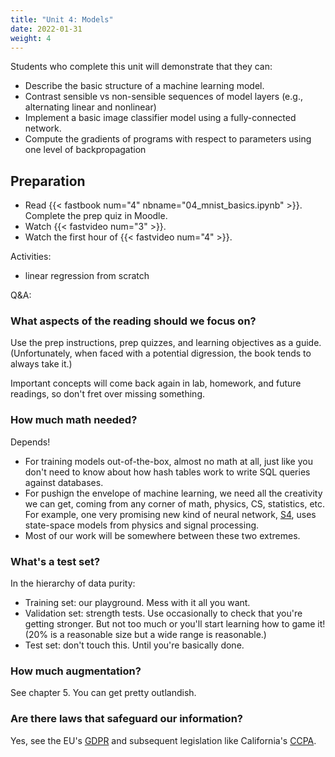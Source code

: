 ```yaml
---
title: "Unit 4: Models"
date: 2022-01-31
weight: 4
---
```


Students who complete this unit will demonstrate that they can:

- Describe the basic structure of a machine learning model.
- Contrast sensible vs non-sensible sequences of model layers (e.g., alternating linear and nonlinear)
- Implement a basic image classifier model using a fully-connected network.
- Compute the gradients of programs with respect to parameters using one level of backpropagation

## Preparation

- Read {{< fastbook num="4" nbname="04_mnist_basics.ipynb" >}}. Complete the prep quiz in Moodle.
- Watch {{< fastvideo num="3" >}}.
- Watch the first hour of {{< fastvideo num="4" >}}.

Activities:

- linear regression from scratch


Q&A:

### What aspects of the reading should we focus on?

Use the prep instructions, prep quizzes, and learning objectives as a guide. (Unfortunately, when faced with a potential digression, the book tends to always take it.)

Important concepts will come back again in lab, homework, and future readings, so don't fret over missing something.

### How much math needed?

Depends!

- For training models out-of-the-box, almost no math at all, just like you don't need to know about how hash tables work to write SQL queries against databases.
- For pushign the envelope of machine learning, we need all the creativity we can get, coming from any corner of math, physics, CS, statistics, etc. For example, one very promising new kind of neural network, [S4](https://srush.github.io/annotated-s4/), uses state-space models from physics and signal processing.
- Most of our work will be somewhere between these two extremes.

### What's a test set?

In the hierarchy of data purity:

- Training set: our playground. Mess with it all you want.
- Validation set: strength tests. Use occasionally to check that you're getting stronger. But not too much or you'll start learning how to game it! (20% is a reasonable size but a wide range is reasonable.)
- Test set: don't touch this. Until you're basically done.

### How much augmentation?

See chapter 5. You can get pretty outlandish.

### Are there laws that safeguard our information?

Yes, see the EU's [GDPR](https://en.wikipedia.org/wiki/General_Data_Protection_Regulation) and subsequent legislation like California's [CCPA](https://en.wikipedia.org/wiki/California_Consumer_Privacy_Act).


